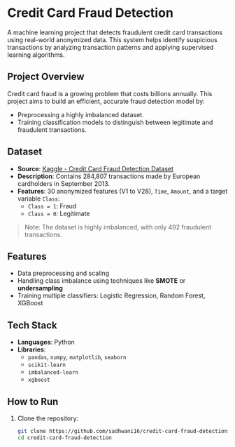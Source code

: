# Credit Card Fraud Detection

A machine learning project that detects fraudulent credit card transactions using real-world anonymized data. This system helps identify suspicious transactions by analyzing transaction patterns and applying supervised learning algorithms.

## Project Overview

Credit card fraud is a growing problem that costs billions annually. This project aims to build an efficient, accurate fraud detection model by:

- Preprocessing a highly imbalanced dataset.
- Training classification models to distinguish between legitimate and fraudulent transactions.


## Dataset

- **Source**: [Kaggle - Credit Card Fraud Detection Dataset](https://www.kaggle.com/datasets/mlg-ulb/creditcardfraud)
- **Description**: Contains 284,807 transactions made by European cardholders in September 2013.
- **Features**: 30 anonymized features (V1 to V28), `Time`, `Amount`, and a target variable `Class`:
  - `Class = 1`: Fraud
  - `Class = 0`: Legitimate

> Note: The dataset is highly imbalanced, with only 492 fraudulent transactions.

## Features

- Data preprocessing and scaling
- Handling class imbalance using techniques like **SMOTE** or **undersampling**
- Training multiple classifiers: Logistic Regression, Random Forest, XGBoost

## Tech Stack

- **Languages**: Python
- **Libraries**:
  - `pandas`, `numpy`, `matplotlib`, `seaborn`
  - `scikit-learn`
  - `imbalanced-learn`
  - `xgboost`

## How to Run

1. Clone the repository:
   ```bash
   git clone https://github.com/sadhwani16/credit-card-fraud-detection.git
   cd credit-card-fraud-detection
   ```
